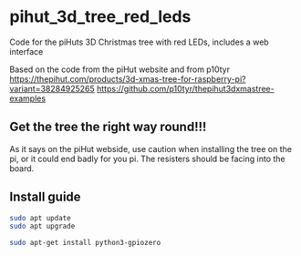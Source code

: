 # pihut_3d_tree_red_leds
Code for the piHuts 3D Christmas tree with red LEDs, includes a web interface

Based on the code from the piHut website and from p10tyr 
https://thepihut.com/products/3d-xmas-tree-for-raspberry-pi?variant=38284925265
https://github.com/p10tyr/thepihut3dxmastree-examples

## Get the tree the right way round!!!
As it says on the piHut webside, use caution when installing the tree on the pi, or it could end badly for you pi.
The resisters should be facing into the board.

## Install guide
```bash
sudo apt update
sudo apt upgrade

sudo apt-get install python3-gpiozero
```
